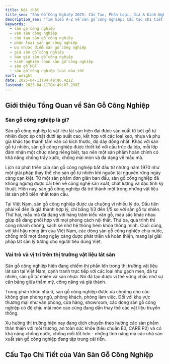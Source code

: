 ```yaml
---
title: Nội thất
title_seo: "Sàn Gỗ Công Nghiệp 2025: Cấu Tạo, Phân Loại, Giá & Kinh Nghiệm Chọn"
description_seo: "Tìm hiểu A-Z về sàn gỗ công nghiệp: Cấu tạo chi tiết, các loại phổ biến (HDF, MDF), ưu nhược điểm, báo giá mới nhất và kinh nghiệm chọn mua chuẩn."
keywords:
  - sàn gỗ công nghiệp
  - ván sàn công nghiệp
  - cấu tạo sàn gỗ công nghiệp
  - phân loại sàn gỗ công nghiệp
  - ưu nhược điểm sàn gỗ công nghiệp
  - giá sàn gỗ công nghiệp
  - báo giá sàn gỗ công nghiệp
  - kinh nghiệm chọn sàn gỗ công nghiệp
  - sàn gỗ HDF
  - sàn gỗ công nghiệp loại nào tốt
sort: weight
date: 2025-04-11T04:49:06.421Z
lastmod: 2025-04-11T04:49:07.299Z
---
```


## Giới thiệu Tổng Quan về Sàn Gỗ Công Nghiệp

### Sàn gỗ công nghiệp là gì?

Sàn gỗ công nghiệp là vật liệu lát sàn hiện đại được sản xuất từ bột gỗ tự nhiên được ép chặt dưới áp suất cao, kết hợp với các loại keo, nhựa và phụ gia khác tạo thành tấm ván có kích thước, độ dày đồng nhất. Khác với sàn gỗ tự nhiên, sàn gỗ công nghiệp được thiết kế với cấu trúc đa lớp, mỗi lớp đảm nhận một chức năng riêng biệt, tạo nên một sản phẩm hoàn chỉnh có khả năng chống trầy xước, chống mài mòn và đa dạng về mẫu mã.

Lịch sử phát triển của sàn gỗ công nghiệp bắt đầu từ những năm 1970 như một giải pháp thay thế cho sàn gỗ tự nhiên khi nguồn tài nguyên rừng ngày càng cạn kiệt. Từ một sản phẩm đơn giản ban đầu, sàn gỗ công nghiệp đã không ngừng được cải tiến về công nghệ sản xuất, chất lượng và đặc tính kỹ thuật. Hiện nay, sàn gỗ công nghiệp đã trở thành một trong những vật liệu lát sàn phổ biến nhất toàn cầu.

Tại Việt Nam, sàn gỗ công nghiệp được ưa chuộng vì nhiều lý do. Đầu tiên phải kể đến là giá thành hợp lý, chỉ bằng 1/3 đến 1/5 so với sàn gỗ tự nhiên. Thứ hai, mẫu mã đa dạng với hàng trăm kiểu vân gỗ, màu sắc khác nhau giúp dễ dàng phối hợp với mọi phong cách nội thất. Thứ ba, quá trình thi công nhanh chóng, sạch sẽ nhờ hệ thống hèm khóa thông minh. Cuối cùng, với khí hậu nóng ẩm của Việt Nam, các dòng sàn gỗ công nghiệp chịu nước, chống mối mọt đang ngày càng được phát triển và hoàn thiện, mang lại giải pháp lát sàn lý tưởng cho người tiêu dùng Việt.

### Vai trò và vị trí trên thị trường vật liệu lát sàn

Sàn gỗ công nghiệp hiện đang chiếm thị phần lớn trong thị trường vật liệu lát sàn tại Việt Nam, cạnh tranh trực tiếp với các loại như gạch men, đá tự nhiên, sàn gỗ tự nhiên và sàn nhựa. Nó đã tạo được vị thế vững chắc nhờ sự cân bằng giữa thẩm mỹ, công năng và giá thành.

Trong phân khúc nhà ở, sàn gỗ công nghiệp được ưa chuộng cho các không gian phòng ngủ, phòng khách, phòng làm việc. Đối với khu vực thương mại như văn phòng, cửa hàng, showroom, các dòng sàn gỗ công nghiệp có độ chịu mài mòn cao cũng đang dần thay thế các vật liệu truyền thống.

Xu hướng thị trường hiện nay đang dịch chuyển theo hướng các sản phẩm thân thiện với môi trường, an toàn sức khỏe (tiêu chuẩn E0, CARB P2) và có khả năng chống nước, chống mối tốt hơn - những tính năng mà các nhà sản xuất sàn gỗ công nghiệp đang tập trung cải tiến.

## Cấu Tạo Chi Tiết của Ván Sàn Gỗ Công Nghiệp

